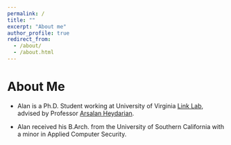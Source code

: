 ```yaml
---
permalink: /
title: ""
excerpt: "About me"
author_profile: true
redirect_from:
  - /about/
  - /about.html
---
```


# About Me
* Alan is a Ph.D. Student working at University of Virginia [Link Lab](https://engineering.virginia.edu/link-lab), advised by Professor [Arsalan Heydarian](https://engineering.virginia.edu/faculty/arsalan-heydarian).

* Alan received his B.Arch. from the University of Southern California with a minor in Applied Computer Security.
